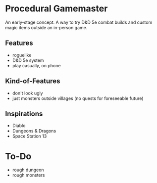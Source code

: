 # Procedural Gamemaster
An early-stage concept. A way to try D&D 5e combat builds and custom magic items outside an in-person game.

## Features
- roguelike
- D&D 5e system
- play casually, on phone

## Kind-of-Features
- don't look ugly
- just monsters outside villages (no quests for foreseeable future)

## Inspirations
- Diablo
- Dungeons & Dragons
- Space Station 13

# To-Do
- rough dungeon
- rough monsters
